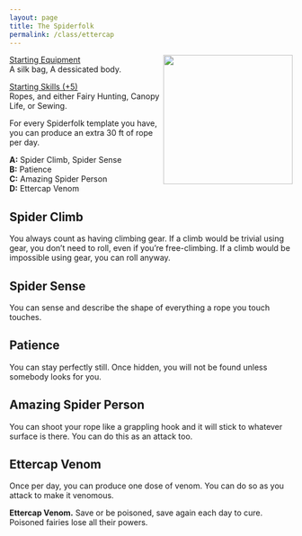 ```yaml
---
layout: page
title: The Spiderfolk
permalink: /class/ettercap
---
```


<img align="right" width=230px src="http://www.kaluta.com/pages/games/dnd/ettercaps210.jpg">

<ins>Starting Equipment</ins><br>
A silk bag, A dessicated body.

<ins>Starting Skills (+5)</ins><br>
Ropes, and either Fairy Hunting, Canopy Life, or Sewing.

For every Spiderfolk template you have, you can produce an extra 30 ft of rope per day.

**A:** Spider Climb, Spider Sense<br>
**B:** Patience<br>
**C:** Amazing Spider Person<br>
**D:** Ettercap Venom<br>

## Spider Climb
You always count as having climbing gear. If a climb would be trivial using gear, you don’t need to roll, even if you’re free-climbing. If a climb would be impossible using gear, you can roll anyway.

## Spider Sense
You can sense and describe the shape of everything a rope you touch touches.

## Patience
You can stay perfectly still. Once hidden, you will not be found unless somebody looks for you.

## Amazing Spider Person
You can shoot your rope like a grappling hook and it will stick to whatever surface is there. You can do this as an attack too.

## Ettercap Venom
Once per day, you can produce one dose of venom. You can do so as you attack to make it venomous.

<span class="alchemy">**Ettercap Venom.** Save or be poisoned, save again each day to cure. Poisoned fairies lose all their powers.  </span>

